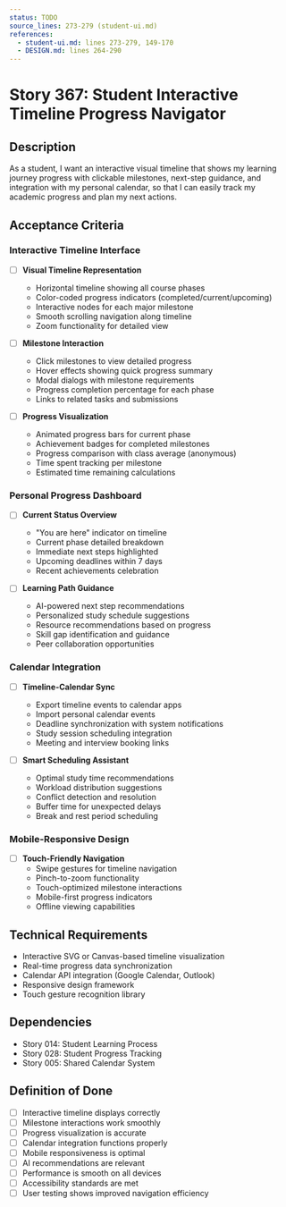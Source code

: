 ```yaml
---
status: TODO
source_lines: 273-279 (student-ui.md)
references:
  - student-ui.md: lines 273-279, 149-170
  - DESIGN.md: lines 264-290
---
```


# Story 367: Student Interactive Timeline Progress Navigator

## Description
As a student, I want an interactive visual timeline that shows my learning journey progress with clickable milestones, next-step guidance, and integration with my personal calendar, so that I can easily track my academic progress and plan my next actions.

## Acceptance Criteria

### Interactive Timeline Interface
- [ ] **Visual Timeline Representation**
  - Horizontal timeline showing all course phases
  - Color-coded progress indicators (completed/current/upcoming)
  - Interactive nodes for each major milestone
  - Smooth scrolling navigation along timeline
  - Zoom functionality for detailed view

- [ ] **Milestone Interaction**
  - Click milestones to view detailed progress
  - Hover effects showing quick progress summary
  - Modal dialogs with milestone requirements
  - Progress completion percentage for each phase
  - Links to related tasks and submissions

- [ ] **Progress Visualization**
  - Animated progress bars for current phase
  - Achievement badges for completed milestones
  - Progress comparison with class average (anonymous)
  - Time spent tracking per milestone
  - Estimated time remaining calculations

### Personal Progress Dashboard
- [ ] **Current Status Overview**
  - "You are here" indicator on timeline
  - Current phase detailed breakdown
  - Immediate next steps highlighted
  - Upcoming deadlines within 7 days
  - Recent achievements celebration

- [ ] **Learning Path Guidance**
  - AI-powered next step recommendations
  - Personalized study schedule suggestions
  - Resource recommendations based on progress
  - Skill gap identification and guidance
  - Peer collaboration opportunities

### Calendar Integration
- [ ] **Timeline-Calendar Sync**
  - Export timeline events to calendar apps
  - Import personal calendar events
  - Deadline synchronization with system notifications
  - Study session scheduling integration
  - Meeting and interview booking links

- [ ] **Smart Scheduling Assistant**
  - Optimal study time recommendations
  - Workload distribution suggestions
  - Conflict detection and resolution
  - Buffer time for unexpected delays
  - Break and rest period scheduling

### Mobile-Responsive Design
- [ ] **Touch-Friendly Navigation**
  - Swipe gestures for timeline navigation
  - Pinch-to-zoom functionality
  - Touch-optimized milestone interactions
  - Mobile-first progress indicators
  - Offline viewing capabilities

## Technical Requirements
- Interactive SVG or Canvas-based timeline visualization
- Real-time progress data synchronization
- Calendar API integration (Google Calendar, Outlook)
- Responsive design framework
- Touch gesture recognition library

## Dependencies
- Story 014: Student Learning Process
- Story 028: Student Progress Tracking
- Story 005: Shared Calendar System

## Definition of Done
- [ ] Interactive timeline displays correctly
- [ ] Milestone interactions work smoothly
- [ ] Progress visualization is accurate
- [ ] Calendar integration functions properly
- [ ] Mobile responsiveness is optimal
- [ ] AI recommendations are relevant
- [ ] Performance is smooth on all devices
- [ ] Accessibility standards are met
- [ ] User testing shows improved navigation efficiency